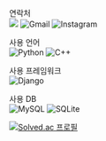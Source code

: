 연락처\
<img src="https://img.shields.io/badge/cjy11230@kakao.com-3DDC84?style=flat-square&logo=KakaoTalk&logoColor=#FFCD00"/>
![Gmail](https://img.shields.io/badge/jyblessingyou@gmail.com-D14836?style=for-the-badge&logo=gmail&logoColor=white)
![Instagram](https://img.shields.io/badge/jy.\_.1107-%23E4405F.svg?style=for-the-badge&logo=Instagram&logoColor=white)

사용 언어\
![Python](https://img.shields.io/badge/python-%2314354C.svg?style=for-the-badge&logo=python&logoColor=white)
![C++](https://img.shields.io/badge/c++-%2300599C.svg?style=for-the-badge&logo=c%2B%2B&logoColor=white)

사용 프레임워크\
![Django](https://img.shields.io/badge/django-%23092E20.svg?style=for-the-badge&logo=django&logoColor=white)

사용 DB\
![MySQL](https://img.shields.io/badge/mysql-%2300f.svg?style=for-the-badge&logo=mysql&logoColor=white)
![SQLite](https://img.shields.io/badge/sqlite-%2307405e.svg?style=for-the-badge&logo=sqlite&logoColor=white)



[![Solved.ac 프로필](http://mazassumnida.wtf/api/mini/generate_badge?boj=cjy11230)](https://solved.ac/cjy11230)
